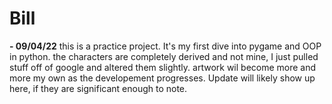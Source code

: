 # Bill

**- 09/04/22**
this is a practice project. It's my first dive into pygame and OOP in python.
the characters are completely derived and not mine, I just pulled stuff off of google and altered them slightly.
artwork wil become more and more my own as the developement progresses. 
Update will likely show up here, if they are significant enough to note.
